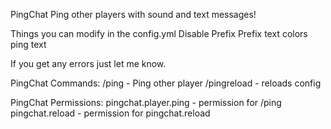 PingChat
Ping other players with sound and text messages!

Things you can modify in the config.yml
Disable Prefix
Prefix text
colors
ping text

If you get any errors just let me know.

PingChat Commands:
/ping <player> - Ping other player
/pingreload - reloads config

PingChat Permissions:
pingchat.player.ping - permission for /ping
pingchat.reload - permission for pingchat.reload
